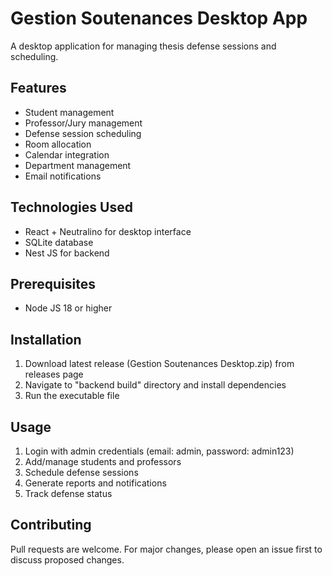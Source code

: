 
# Gestion Soutenances Desktop App

A desktop application for managing thesis defense sessions and scheduling.

## Features

- Student management
- Professor/Jury management
- Defense session scheduling
- Room allocation
- Calendar integration
- Department management
- Email notifications

## Technologies Used

- React + Neutralino for desktop interface
- SQLite database
- Nest JS for backend

## Prerequisites
- Node JS 18 or higher

## Installation

1. Download latest release (Gestion Soutenances Desktop.zip) from releases page
2. Navigate to "backend build" directory and install dependencies
3. Run the executable file

## Usage

1. Login with admin credentials (email: admin, password: admin123)
2. Add/manage students and professors
3. Schedule defense sessions
4. Generate reports and notifications
5. Track defense status

## Contributing

Pull requests are welcome. For major changes, please open an issue first to discuss proposed changes.
